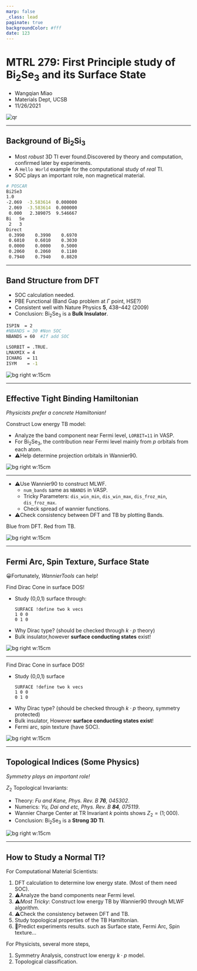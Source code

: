 ```yaml
---
marp: false
_class: lead
paginate: true
backgroundColor: #fff
date: 123
---
```


# MTRL 279: First Principle study of Bi$_2$Se$_3$ and its Surface State
- Wangqian Miao
- Materials Dept, UCSB
- 11/26/2021
  
![qr](qr-code.png)

---
## Background of Bi$_2$Si$_3$

- Most *robust* 3D TI ever found.Discovered by theory and computation, confirmed later by experiments.
- A `Hello World` example for the computational study of *real* TI.
- SOC plays an important role, non magnetical material.

```bash
# POSCAR
Bi2Se3
1.0
-2.069  -3.583614  0.000000
 2.069  -3.583614  0.000000
 0.000   2.389075  9.546667
Bi   Se
 2   3
Direct
 0.3990    0.3990    0.6970
 0.6010    0.6010    0.3030
 0.0000    0.0000    0.5000
 0.2060    0.2060    0.1180
 0.7940    0.7940    0.8820
```


---

## Band Structure from DFT

- SOC calculation needed.
- PBE Functional (Band Gap problem at $\Gamma$ point, HSE?)
- Consistent well with Nature Physics **5**, 438–442 (2009)
- Conclusion: Bi$_2$Se$_3$ is a **Bulk Insulator**.

```bash
ISPIN  = 2
#NBANDS = 30 #Non SOC
NBANDS = 60  #If add SOC

LSORBIT = .TRUE.
LMAXMIX = 4
ICHARG  = 11
ISYM    = -1 
```
![bg right w:15cm](band_dft.png)



---


## Effective Tight Binding Hamiltonian

*Physicists prefer a concrete Hamiltonian!*

Construct Low energy TB model:
- Analyze the band component near Fermi level, `LORBIT=11` in VASP.
- For Bi$_2$Se$_3$, the contribution near
Fermi level mainly from $p$ orbitals from each atom.
- ⚠️Help determine projection orbitals in Wannier90.



![bg right w:15cm](pdos.png)

---
- ⚠️Use Wannier90 to construct MLWF.
  - `num_bands` same as `NBANDS` in VASP.
  - Tricky Parameters: `dis_win_min`,  `dis_win_max`,  `dis_froz_min`, `dis_froz_max`.
  - Check spread of wannier functions.
- ⚠️Check consistency between DFT and TB by plotting Bands.

Blue from DFT. Red from TB.


![bg right w:15cm](band.png)

---

## Fermi Arc, Spin Texture, Surface State

😀Fortunately, *WannierTools* can help!

Find Dirac Cone in surface DOS! 
- Study (0,0,1) surface through:
  ```Fortran
  SURFACE !define two k vecs
  1 0 0
  0 1 0
  ```
- Why Dirac type? (should be checked through $k \cdot p$ theory)
- Bulk insulator,however **surface conducting states** exist!

![bg right w:15cm](surfdos_l.png)

---

Find Dirac Cone in surface DOS! 
- Study (0,0,1) surface
  ```Fortran
  SURFACE !define two k vecs
  1 0 0
  0 1 0
  ```
- Why Dirac type? (should be checked through $k \cdot p$ theory, symmetry protected)
- Bulk insulator, However **surface conducting states exist**!
- Fermi arc, spin texture (have SOC).

![bg right w:15cm](arcspin.png)

---
## Topological Indices (Some Physics)
*Symmetry plays an important role!*

$Z_2$ Topological Invariants:

- Theory: *Fu and Kane, Phys. Rev. B **76**, 045302*.
- Numerics: *Yu, Dai and etc, Phys. Rev. B **84**, 075119*.
- Wannier Charge Center at TR Invariant $k$ points shows $Z_2=(1;000)$.
- Conclusion: Bi$_2$Se$_3$ is a **Strong 3D TI**.


![bg right w:15cm](topo_index.png)

---

## How to Study a Normal TI?

For Computational Material Scientists:
1. DFT calculation to determine low energy state. (Most of them need SOC). 
2. ⚠️Analyze the band components near Fermi level.
3. ⚠️*Most Tricky*: Construct low energy TB by Wannier90 through MLWF algorithm. 
4. ⚠️Check the consistency between DFT and TB.
5. Study topological properties of the TB Hamiltonian.
6. 🎈Predict experiments results. such as Surface state, Fermi Arc, Spin texture...

For Physicists, several more steps,
1. Symmetry Analysis, construct low energy $k \cdot p$ model.
2. Topological classification.

